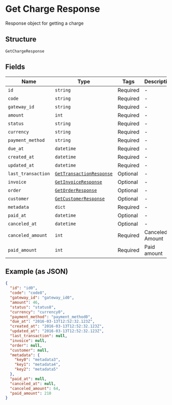 
# Get Charge Response

Response object for getting a charge

## Structure

`GetChargeResponse`

## Fields

| Name | Type | Tags | Description |
|  --- | --- | --- | --- |
| `id` | `string` | Required | - |
| `code` | `string` | Required | - |
| `gateway_id` | `string` | Required | - |
| `amount` | `int` | Required | - |
| `status` | `string` | Required | - |
| `currency` | `string` | Required | - |
| `payment_method` | `string` | Required | - |
| `due_at` | `datetime` | Required | - |
| `created_at` | `datetime` | Required | - |
| `updated_at` | `datetime` | Required | - |
| `last_transaction` | [`GetTransactionResponse`](/doc/models/get-transaction-response.md) | Optional | - |
| `invoice` | [`GetInvoiceResponse`](/doc/models/get-invoice-response.md) | Optional | - |
| `order` | [`GetOrderResponse`](/doc/models/get-order-response.md) | Optional | - |
| `customer` | [`GetCustomerResponse`](/doc/models/get-customer-response.md) | Optional | - |
| `metadata` | `dict` | Required | - |
| `paid_at` | `datetime` | Optional | - |
| `canceled_at` | `datetime` | Optional | - |
| `canceled_amount` | `int` | Required | Canceled Amount |
| `paid_amount` | `int` | Required | Paid amount |

## Example (as JSON)

```json
{
  "id": "id0",
  "code": "code8",
  "gateway_id": "gateway_id0",
  "amount": 46,
  "status": "status8",
  "currency": "currency0",
  "payment_method": "payment_method0",
  "due_at": "2016-03-13T12:52:32.123Z",
  "created_at": "2016-03-13T12:52:32.123Z",
  "updated_at": "2016-03-13T12:52:32.123Z",
  "last_transaction": null,
  "invoice": null,
  "order": null,
  "customer": null,
  "metadata": {
    "key0": "metadata3",
    "key1": "metadata4",
    "key2": "metadata5"
  },
  "paid_at": null,
  "canceled_at": null,
  "canceled_amount": 64,
  "paid_amount": 210
}
```

